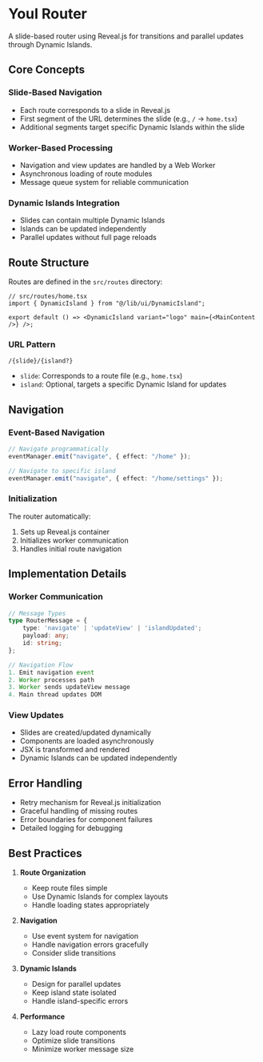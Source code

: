 # YouI Router

A slide-based router using Reveal.js for transitions and parallel updates through Dynamic Islands.

## Core Concepts

### Slide-Based Navigation

-   Each route corresponds to a slide in Reveal.js
-   First segment of the URL determines the slide (e.g., `/` -> `home.tsx`)
-   Additional segments target specific Dynamic Islands within the slide

### Worker-Based Processing

-   Navigation and view updates are handled by a Web Worker
-   Asynchronous loading of route modules
-   Message queue system for reliable communication

### Dynamic Islands Integration

-   Slides can contain multiple Dynamic Islands
-   Islands can be updated independently
-   Parallel updates without full page reloads

## Route Structure

Routes are defined in the `src/routes` directory:

```tsx
// src/routes/home.tsx
import { DynamicIsland } from "@/lib/ui/DynamicIsland";

export default () => <DynamicIsland variant="logo" main={<MainContent />} />;
```

### URL Pattern

```plaintext
/{slide}/{island?}
```

-   `slide`: Corresponds to a route file (e.g., `home.tsx`)
-   `island`: Optional, targets a specific Dynamic Island for updates

## Navigation

### Event-Based Navigation

```typescript
// Navigate programmatically
eventManager.emit("navigate", { effect: "/home" });

// Navigate to specific island
eventManager.emit("navigate", { effect: "/home/settings" });
```

### Initialization

The router automatically:

1. Sets up Reveal.js container
2. Initializes worker communication
3. Handles initial route navigation

## Implementation Details

### Worker Communication

```typescript
// Message Types
type RouterMessage = {
    type: 'navigate' | 'updateView' | 'islandUpdated';
    payload: any;
    id: string;
};

// Navigation Flow
1. Emit navigation event
2. Worker processes path
3. Worker sends updateView message
4. Main thread updates DOM
```

### View Updates

-   Slides are created/updated dynamically
-   Components are loaded asynchronously
-   JSX is transformed and rendered
-   Dynamic Islands can be updated independently

## Error Handling

-   Retry mechanism for Reveal.js initialization
-   Graceful handling of missing routes
-   Error boundaries for component failures
-   Detailed logging for debugging

## Best Practices

1. **Route Organization**

    - Keep route files simple
    - Use Dynamic Islands for complex layouts
    - Handle loading states appropriately

2. **Navigation**

    - Use event system for navigation
    - Handle navigation errors gracefully
    - Consider slide transitions

3. **Dynamic Islands**

    - Design for parallel updates
    - Keep island state isolated
    - Handle island-specific errors

4. **Performance**
    - Lazy load route components
    - Optimize slide transitions
    - Minimize worker message size
